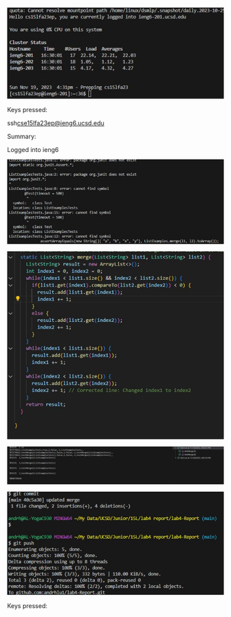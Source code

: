 ![Image](lab4login.jpg)

Keys pressed:

ssh<space>cse15lfa23ep@ieng6.ucsd.edu<enter>

Summary: 

Logged into ieng6

![Image](lab4fail.jpg)



![Image](lab4edit.jpg)

![Image](lab4success.jpg)

![Image](lab4commitpush.jpg)

Keys pressed: 
